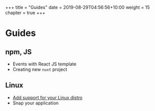 +++
title = "Guides"
date = 2019-08-29T04:56:56+10:00
weight = 15
chapter = true
+++

# Guides

## npm, JS
* Events with React JS template
* Creating new `nuxt` project

## Linux
* [Add support for your Linux distro](./distro.md)
* Snap your application

